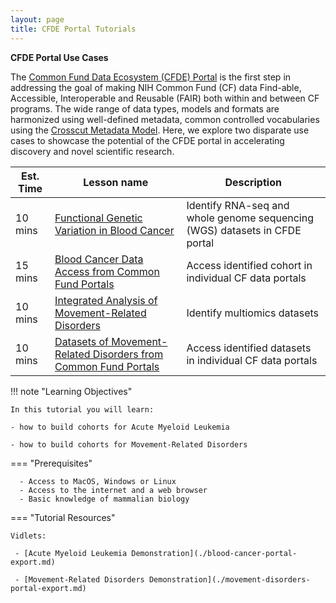 ```yaml
---
layout: page
title: CFDE Portal Tutorials
---
```


**CFDE Portal Use Cases**

The [Common Fund Data Ecosystem (CFDE) Portal](https://app.nih-cfde.org) is the first step in addressing the goal of making NIH Common Fund (CF) data Find-able, Accessible, Interoperable and Reusable (FAIR) both within and between CF programs. The wide range of data types, models and formats are harmonized using well-defined metadata, common controlled vocabularies using the [Crosscut Metadata Model](https://cfde-published-documentation.readthedocs-hosted.com/en/latest/). Here, we explore two disparate use cases to showcase the potential of the CFDE portal in accelerating discovery and novel scientific research.  

Est. Time | Lesson name | Description
--- | --- | ---
10 mins | [Functional Genetic Variation in Blood Cancer](./blood-cancer-portal-export.md) | Identify RNA-seq and whole genome sequencing (WGS) datasets in CFDE portal
15 mins | [Blood Cancer Data Access from Common Fund Portals](./blood-cancer-data-access.md) | Access identified cohort in individual CF data portals
10 mins | [Integrated Analysis of Movement-Related Disorders](./movement-disorders-portal-export.md) | Identify multiomics datasets
10 mins | [Datasets of Movement-Related Disorders from Common Fund Portals](./movement-disorders-data-access.md) | Access identified datasets in individual CF data portals

!!! note "Learning Objectives"

    In this tutorial you will learn:

    - how to build cohorts for Acute Myeloid Leukemia

    - how to build cohorts for Movement-Related Disorders

=== "Prerequisites"

      - Access to MacOS, Windows or Linux
      - Access to the internet and a web browser
      - Basic knowledge of mammalian biology


=== "Tutorial Resources"

    Vidlets:

     - [Acute Myeloid Leukemia Demonstration](./blood-cancer-portal-export.md)

     - [Movement-Related Disorders Demonstration](./movement-disorders-portal-export.md)
